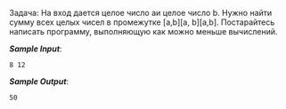 Задача: На вход дается целое число aи целое число b. Нужно найти сумму всех целых чисел в промежутке [a,b][a, b][a,b]. Постарайтесь написать программу, выполняющую как можно меньше вычислений.

***Sample Input***:
```
8 12
```
***Sample Output***:
```
50
```
